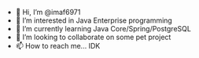 - 👋 Hi, I’m @imaf6971
- 👀 I’m interested in Java Enterprise programming
- 🌱 I’m currently learning Java Core/Spring/PostgreSQL
- 💞️ I’m looking to collaborate on some pet project
- 📫 How to reach me... IDK

<!---
imaf6971/imaf6971 is a ✨ special ✨ repository because its `README.md` (this file) appears on your GitHub profile.
You can click the Preview link to take a look at your changes.
--->
